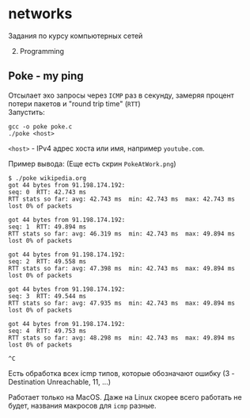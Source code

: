 # networks
Задания по курсу компьютерных сетей

2. Programming  

Poke - my ping
--- 
Отсылает эхо запросы через `ICMP` раз в секунду, замеряя процент потери пакетов и "round trip time" (`RTT`)  
Запустить:
```
gcc -o poke poke.c
./poke <host>
```
`<host>` - IPv4 адрес хоста или имя, например `youtube.com`.  

Пример вывода: (Еще есть скрин `PokeAtWork.png`)
```
$ ./poke wikipedia.org
got 44 bytes from 91.198.174.192:
seq: 0  RTT: 42.743 ms
RTT stats so far: avg: 42.743 ms  min: 42.743 ms  max: 42.743 ms
lost 0% of packets

got 44 bytes from 91.198.174.192:
seq: 1  RTT: 49.894 ms
RTT stats so far: avg: 46.319 ms  min: 42.743 ms  max: 49.894 ms
lost 0% of packets

got 44 bytes from 91.198.174.192:
seq: 2  RTT: 49.558 ms
RTT stats so far: avg: 47.398 ms  min: 42.743 ms  max: 49.894 ms
lost 0% of packets

got 44 bytes from 91.198.174.192:
seq: 3  RTT: 49.544 ms
RTT stats so far: avg: 47.935 ms  min: 42.743 ms  max: 49.894 ms
lost 0% of packets

got 44 bytes from 91.198.174.192:
seq: 4  RTT: 49.753 ms
RTT stats so far: avg: 48.298 ms  min: 42.743 ms  max: 49.894 ms
lost 0% of packets

^C
```

Есть обработка всех icmp типов, которые обозначают ошибку (3 - Destination Unreachable, 11, ...)  

Работает только на MacOS. Даже на Linux скорее всего работать не будет, названия макросов для `icmp` разные. 
